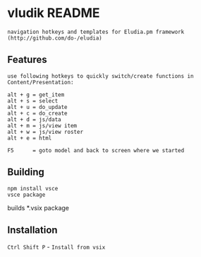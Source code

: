 # vludik README

    navigation hotkeys and templates for Eludia.pm framework (http://github.com/do-/eludia)

## Features

	use following hotkeys to quickly switch/create functions in Content/Presentation:

	alt + g = get_item
	alt + s = select
	alt + u = do_update
	alt + c = do_create
	alt + d = js/data
	alt + m = js/view item
	alt + w = js/view roster
	alt + e = html

	F5      = goto model and back to screen where we started

## Building
	npm install vsce
	vsce package

builds *.vsix package

## Installation
`Ctrl Shift P` - `Install from vsix`
